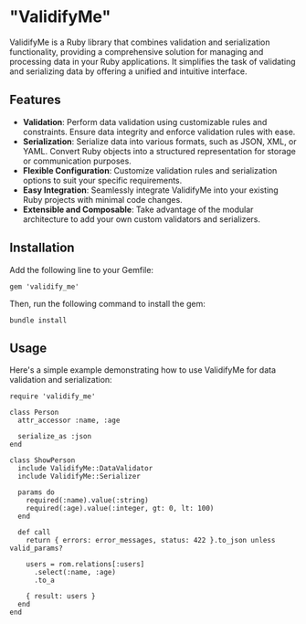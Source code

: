 # "ValidifyMe"

ValidifyMe is a Ruby library that combines validation and serialization functionality, providing a comprehensive solution for managing and processing data in your Ruby applications. It simplifies the task of validating and serializing data by offering a unified and intuitive interface.

## Features

- <b>Validation</b>: Perform data validation using customizable rules and constraints. Ensure data integrity and enforce validation rules with ease. <br>
- <b>Serialization</b>: Serialize data into various formats, such as JSON, XML, or YAML. 
Convert Ruby objects into a structured representation for storage or communication purposes.
- <b>Flexible Configuration</b>: Customize validation rules and serialization options to suit your specific requirements.
- <b>Easy Integration</b>: Seamlessly integrate ValidifyMe into your existing Ruby projects with minimal code changes.
- <b>Extensible and Composable</b>: Take advantage of the modular architecture to add your own custom validators and serializers.

## Installation

Add the following line to your Gemfile:

`gem 'validify_me'`

Then, run the following command to install the gem:

`bundle install`

## Usage

Here's a simple example demonstrating how to use ValidifyMe for data validation and serialization:

```
require 'validify_me'

class Person
  attr_accessor :name, :age

  serialize_as :json
end

class ShowPerson
  include ValidifyMe::DataValidator
  include ValidifyMe::Serializer

  params do
    required(:name).value(:string)
    required(:age).value(:integer, gt: 0, lt: 100)
  end

  def call
    return { errors: error_messages, status: 422 }.to_json unless valid_params?

    users = rom.relations[:users]
      .select(:name, :age)
      .to_a

    { result: users }
  end
end
```
